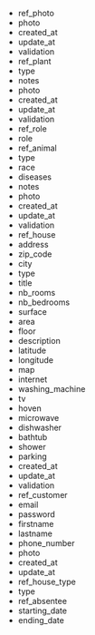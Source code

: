 - ref_photo
- photo
- created_at
- update_at
- validation
- ref_plant
- type
- notes
- photo
- created_at
- update_at
- validation
- ref_role
- role
- ref_animal
- type
- race
- diseases
- notes
- photo
- created_at
- update_at
- validation
- ref_house
- address
- zip_code
- city
- type
- title
- nb_rooms
- nb_bedrooms
- surface
- area
- floor
- description
- latitude
- longitude
- map
- internet
- washing_machine
- tv
- hoven
- microwave
- dishwasher
- bathtub
- shower
- parking
- created_at
- update_at
- validation
- ref_customer
- email
- password
- firstname
- lastname
- phone_number
- photo
- created_at
- update_at
- ref_house_type
- type
- ref_absentee
- starting_date
- ending_date